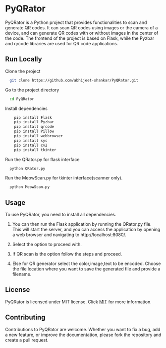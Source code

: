 # PyQRator

PyQRator is a Python project that provides functionalities to scan and generate QR codes. It can scan QR codes using images or the camera of a device, and can generate QR codes with or without images in the center of the code. The frontend of the project is based on Flask, while the Pyzbar and qrcode libraries are used for QR code applications.


## Run Locally

Clone the project

```bash
  git clone https://github.com/abhijeet-shankar/PyQRator.git
```

Go to the project directory

```bash
  cd PyQRator
```

Install dependencies

```bash
    pip install Flask
    pip install Pyzbar
    pip install qrcode
    pip install Pillow
    pip install webbrowser
    pip install sys
    pip install cv2
    pip install tkinter
```

Run the QRator.py for flask interface
```bash
  python QRator.py
```
Run the MeowScan.py for tkinter interface(scanner only). 
```bash
  python MeowScan.py
```



## Usage

To use PyQRator, you need to install all dependencies. 

1. You can then run the Flask application by running the QRator.py file. This will start the server, and you can access the application by opening a web browser and navigating to http://localhost:8080/.

2. Select the option to proceed with.

3. If QR scan is the option follow the steps and proceed.

4. Else for QR generator select the color,image,text to be encoded.
Choose the file location where you want to save the generated file and provide a filename.


## License

PyQRator is licensed under MIT license. Click [MIT](https://choosealicense.com/licenses/mit/) for more information.


## Contributing

Contributions to PyQRator are welcome. Whether you want to fix a bug, add a new feature, or improve the documentation, please fork the repository and create a pull request.
